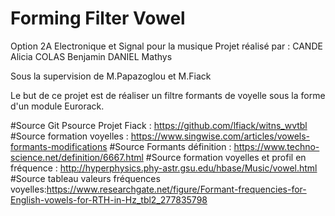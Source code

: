# Forming Filter Vowel

Option 2A Electronique et Signal pour la musique
Projet réalisé par :
CANDE Alicia
COLAS Benjamin
DANIEL Mathys

Sous la supervision de M.Papazoglou et M.Fiack

Le but de ce projet est de réaliser un filtre formants de voyelle sous la forme d'un module Eurorack.


#Source Git Psource Projet Fiack : https://github.com/lfiack/witns_wvtbl
#Source formation voyelles : https://www.singwise.com/articles/vowels-formants-modifications
#Source Formants définition : https://www.techno-science.net/definition/6667.html
#Source formation voyelles et profil en fréquence : http://hyperphysics.phy-astr.gsu.edu/hbase/Music/vowel.html
#Source tableau valeurs fréquences voyelles:https://www.researchgate.net/figure/Formant-frequencies-for-English-vowels-for-RTH-in-Hz_tbl2_277835798



